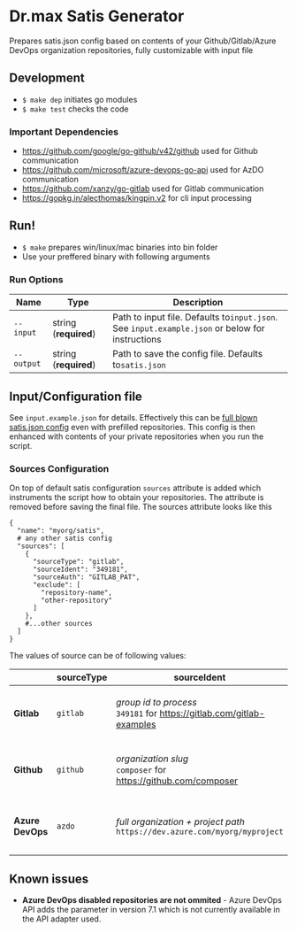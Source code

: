 # Dr.max Satis Generator

Prepares satis.json config based on contents of your Github/Gitlab/Azure DevOps organization repositories, fully customizable with input file

## Development

- `$ make dep` initiates go modules
- `$ make test` checks the code

### Important Dependencies

- https://github.com/google/go-github/v42/github used for Github communication
- https://github.com/microsoft/azure-devops-go-api used for AzDO communication
- https://github.com/xanzy/go-gitlab used for Gitlab communication
- https://gopkg.in/alecthomas/kingpin.v2 for cli input processing

## Run!

- `$ make` prepares win/linux/mac binaries into bin folder
- Use your preffered binary with following arguments

### Run Options


| Name       | Type                  | Description                                                                                     |
| ------------ | ----------------------- | ------------------------------------------------------------------------------------------------- |
| `--input`  | string (**required**) | Path to input file. Defaults to`input.json`. See `input.example.json` or below for instructions |
| `--output` | string (**required**) | Path to save the config file. Defaults to`satis.json`                                           |

## Input/Configuration file

See `input.example.json` for details. Effectively this can be [full blown satis.json config](https://getcomposer.org/doc/articles/handling-private-packages.md#setup) even with prefilled repositories. This config is then enhanced with contents of your private repositories when you run the script.

### Sources Configuration

On top of default satis configuration `sources` attribute is added which instruments the script how to obtain your repositories. The attribute is removed before saving the final file.
The sources attribute looks like this

```
{
  "name": "myorg/satis",
  # any other satis config
  "sources": [
    {
      "sourceType": "gitlab",
      "sourceIdent": "349181",
      "sourceAuth": "GITLAB_PAT",
      "exclude": [
        "repository-name",
        "other-repository"
      ]
    },
    #...other sources
  ]
}
```

The values of source can be of following values:


|                  | **sourceType** | **sourceIdent**                                                               | **sourceAuth**                                                                                                                                               | **exclude**                                             |
| ------------------ | ---------------- | ------------------------------------------------------------------------------- | -------------------------------------------------------------------------------------------------------------------------------------------------------------- |---------------------------------------------------------|
| **Gitlab**       | `gitlab`       | _group id to process_<br>`349181` for https://gitlab.com/gitlab-examples      | _Personal Access Token_ - [Create one here](https://gitlab.com/-/profile/personal_access_tokens )<br>Required scopes are  `api, read_api, read_repository`   | Names of repositories to exclude from final `satis.json` |
| **Github**       | `github`       | _organization slug_<br>`composer` for https://github.com/composer             | _Personal access token_ - [Create one here](https://github.com/settings/tokens )<br>Required scopes are  `repo, read_org`                                    |Names of repositories to exclude from final `satis.json`|
| **Azure DevOps** | `azdo`         | _full organization + project path_<br>`https://dev.azure.com/myorg/myproject` | _Personal Access Token_<br>Link for creating access token is<br>`https://dev.azure.com/YOURORG/_usersSettings/tokens`<br> Required scopes are  `Code > read` |Names of repositories to exclude from final `satis.json`|

## Known issues

- **Azure DevOps disabled repositories are not ommited** - Azure DevOps API adds the parameter in version 7.1 which is not currently available in the API adapter used.
